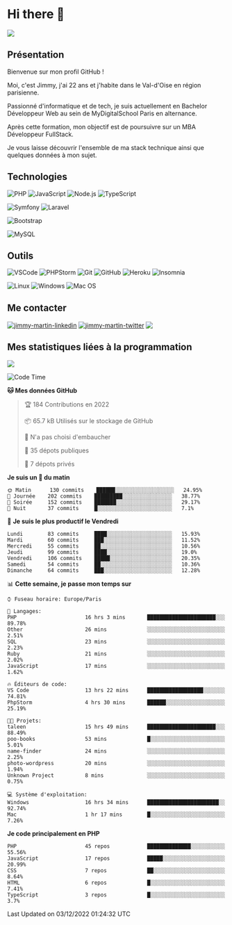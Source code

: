 # Hi there 👋

![](https://komarev.com/ghpvc/?username=jimmy-martin&color=1a1b27)

<!--
**jimmy-martin/jimmy-martin** is a ✨ _special_ ✨ repository because its `README.md` (this file) appears on your GitHub profile.

Here are some ideas to get you started:

- 🔭 I’m currently working on ...
- 🌱 I’m currently learning ...
- 👯 I’m looking to collaborate on ...
- 🤔 I’m looking for help with ...
- 💬 Ask me about ...
- 📫 How to reach me: ...
- 😄 Pronouns: ...
- ⚡ Fun fact: ...
-->

## Présentation

Bienvenue sur mon profil GitHub !

Moi, c'est Jimmy, j'ai 22 ans et j'habite dans le Val-d'Oise en région parisienne.

Passionné d'informatique et de tech, je suis actuellement en Bachelor Développeur Web au sein de MyDigitalSchool Paris en alternance.

Après cette formation, mon objectif est de poursuivre sur un MBA Développeur FullStack.

Je vous laisse découvrir l'ensemble de ma stack technique ainsi que quelques données à mon sujet.

## Technologies

<div>

![PHP](https://img.shields.io/badge/PHP-777BB4?style=for-the-badge&logo=php&logoColor=white) ![JavaScript](https://img.shields.io/badge/JavaScript-F7DF1E?style=for-the-badge&logo=javascript&logoColor=black) ![Node.js](https://img.shields.io/badge/Node.js-43853D?style=for-the-badge&logo=node.js&logoColor=white) ![TypeScript](https://img.shields.io/badge/TypeScript-007ACC?style=for-the-badge&logo=typescript&logoColor=white)

</div>
<div>

![Symfony](https://img.shields.io/badge/Symfony-092E20?style=for-the-badge&logo=symfony&logoColor=white) ![Laravel](https://img.shields.io/badge/Laravel-FF2D20?style=for-the-badge&logo=laravel&logoColor=white)

</div>
<div>

![Bootstrap](https://img.shields.io/badge/Bootstrap-563D7C?style=for-the-badge&logo=bootstrap&logoColor=white)

</div>
<div>

![MySQL](https://img.shields.io/badge/MySQL-4479A1?style=for-the-badge&logo=mysql&logoColor=white)

</div>

## Outils

![VSCode](https://img.shields.io/badge/VSCode-007ACC?style=for-the-badge&logo=visual-studio-code&logoColor=white)
![PHPStorm](http://img.shields.io/badge/-PHPStorm-181717?style=for-the-badge&logo=phpstorm&logoColor=white)
![Git](https://img.shields.io/badge/Git-E44C30?style=for-the-badge&logo=git&logoColor=white)
![GitHub](https://img.shields.io/badge/GitHub-100000?style=for-the-badge&logo=github&logoColor=white)
![Heroku](https://img.shields.io/badge/Heroku-6762a6?style=for-the-badge&logo=heroku&logoColor=white)
![Insomnia](https://img.shields.io/badge/Insomnia-5600cd?style=for-the-badge&logo=insomnia&logoColor=white)

![Linux](https://img.shields.io/badge/Linux-FCC624?style=for-the-badge&logo=linux&logoColor=white)
![Windows](https://img.shields.io/badge/Windows-0078D6?style=for-the-badge&logo=windows&logoColor=white)
![Mac OS](https://img.shields.io/badge/mac%20os-000000?style=for-the-badge&logo=apple&logoColor=white)

## Me contacter

<p>
<a href="https://www.linkedin.com/in/jimmy-martin-dev/" target="blank"><img align="center" src="https://img.shields.io/badge/-LinkedIn-0077B5?style=for-the-badge&logo=Linkedin&logoColor=white&link=https://www.linkedin.com/in/jimmy-martin-dev/" alt="jimmy-martin-linkedin"/></a>
<a href="https://twitter.com/jimmydev_" target="blank"><img align="center" src="https://img.shields.io/badge/-Twitter-1DA1F2?style=for-the-badge&logo=Twitter&logoColor=white&link=https://twitter.com/jimmydev_" alt="jimmy-martin-twitter"/></a>
 <a href="mailto:jimmy.martin952@gmail.com" target="blank"><img align="center" src="https://img.shields.io/badge/gmail-D14836?style=for-the-badge&logo=gmail&logoColor=white" /></a>
</p>

## Mes statistiques liées à la programmation

<a href="https://github-readme-stats.vercel.app/api/top-langs/?username=jimmy-martin&layout=compact">
  <img align="center" src="https://github-readme-stats.vercel.app/api/top-langs/?username=jimmy-martin&layout=compact"/>
</a>



<!--START_SECTION:waka-->
![Code Time](http://img.shields.io/badge/Code%20Time-1%2C324%20hrs%2020%20mins-blue)

**🐱 Mes données GitHub** 

> 🏆 184 Contributions en 2022
 > 
> 📦 65.7 kB Utilisés sur le stockage de GitHub 
 > 
> 🚫 N'a pas choisi d'embaucher
 > 
> 📜 35 dépots publiques 
 > 
> 🔑 7 dépots privés  
 > 
**Je suis un 🐤 du matin** 

```text
🌞 Matin      130 commits    ██████░░░░░░░░░░░░░░░░░░░   24.95% 
🌆 Journée    202 commits    █████████░░░░░░░░░░░░░░░░   38.77% 
🌃 Soirée     152 commits    ███████░░░░░░░░░░░░░░░░░░   29.17% 
🌙 Nuit       37 commits     █░░░░░░░░░░░░░░░░░░░░░░░░   7.1%

```
📅 **Je suis le plus productif le Vendredi** 

```text
Lundi        83 commits     ████░░░░░░░░░░░░░░░░░░░░░   15.93% 
Mardi        60 commits     ███░░░░░░░░░░░░░░░░░░░░░░   11.52% 
Mercredi     55 commits     ██░░░░░░░░░░░░░░░░░░░░░░░   10.56% 
Jeudi        99 commits     ████░░░░░░░░░░░░░░░░░░░░░   19.0% 
Vendredi     106 commits    █████░░░░░░░░░░░░░░░░░░░░   20.35% 
Samedi       54 commits     ██░░░░░░░░░░░░░░░░░░░░░░░   10.36% 
Dimanche     64 commits     ███░░░░░░░░░░░░░░░░░░░░░░   12.28%

```


📊 **Cette semaine, je passe mon temps sur** 

```text
⌚︎ Fuseau horaire: Europe/Paris

💬 Langages: 
PHP                      16 hrs 3 mins       ██████████████████████░░░   89.78% 
Other                    26 mins             ░░░░░░░░░░░░░░░░░░░░░░░░░   2.51% 
SQL                      23 mins             ░░░░░░░░░░░░░░░░░░░░░░░░░   2.23% 
Ruby                     21 mins             ░░░░░░░░░░░░░░░░░░░░░░░░░   2.02% 
JavaScript               17 mins             ░░░░░░░░░░░░░░░░░░░░░░░░░   1.62%

🔥 Éditeurs de code: 
VS Code                  13 hrs 22 mins      ██████████████████░░░░░░░   74.81% 
PhpStorm                 4 hrs 30 mins       ██████░░░░░░░░░░░░░░░░░░░   25.19%

🐱‍💻 Projets: 
taleen                   15 hrs 49 mins      ██████████████████████░░░   88.49% 
poo-books                53 mins             █░░░░░░░░░░░░░░░░░░░░░░░░   5.01% 
name-finder              24 mins             ░░░░░░░░░░░░░░░░░░░░░░░░░   2.25% 
photo-wordpress          20 mins             ░░░░░░░░░░░░░░░░░░░░░░░░░   1.94% 
Unknown Project          8 mins              ░░░░░░░░░░░░░░░░░░░░░░░░░   0.75%

💻 Système d'exploitation: 
Windows                  16 hrs 34 mins      ███████████████████████░░   92.74% 
Mac                      1 hr 17 mins        █░░░░░░░░░░░░░░░░░░░░░░░░   7.26%

```

**Je code principalement en PHP** 

```text
PHP                      45 repos            ██████████████░░░░░░░░░░░   55.56% 
JavaScript               17 repos            █████░░░░░░░░░░░░░░░░░░░░   20.99% 
CSS                      7 repos             ██░░░░░░░░░░░░░░░░░░░░░░░   8.64% 
HTML                     6 repos             █░░░░░░░░░░░░░░░░░░░░░░░░   7.41% 
TypeScript               3 repos             █░░░░░░░░░░░░░░░░░░░░░░░░   3.7%

```



 Last Updated on 03/12/2022 01:24:32 UTC
<!--END_SECTION:waka-->


